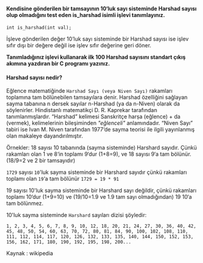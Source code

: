 #### Kendisine gönderilen bir tamsayının 10‘luk sayı sisteminde Harshad sayısı olup olmadığını test eden is_harshad isimli işlevi tanımlayınız.

```
int is_harshad(int val);
```

İşleve gönderilen değer 10’luk sayı sisteminde bir Harshad sayısı ise işlev sıfır dışı bir değere değil ise işlev sıfır değerine geri döner.

**Tanımladığınız işlevi kullanarak ilk 100 Harshad sayısını standart çıkış akımına yazdıran bir C programı yazınız.**

#### Harshad sayısı nedir?

Eğlence matematiğinde `Harshad Sayı (veya Niven Sayı)` rakamları toplamına tam bölünebilen tamsayılara denir. Harshad özelliğini sağlayan sayma tabanına n dersek sayılar n-Harshad (ya da n-Niven) olarak da söylenirler. Hindistanlı matematikçi D. R. Kaprekar tarafından tanımlanmışlardır. “Harshad” kelimesi Sanskritçe harṣa (eğlence) + da (vermek), kelimelerinin bileşiminden *"eğlenceli"* anlamındadır. “Niven Sayı” tabiri ise Ivan M. Niven tarafından 1977‘de sayma teorisi ile ilgili yayınlanmış olan makaleye dayandırılmıştır.

Örnekler:
18 sayısı 10 tabanında (sayma sisteminde) Harshard sayıdır. Çünkü rakamları olan 1 ve 8‘in toplamı 9‘dur (1+8=9), ve 18 sayısı 9‘a tam bölünür. (18/9=2 ve 2 bir tamsayıdır)

`1729` sayısı `10`'luk sayma sisteminde bir Harshard sayıdır çünkü rakamları toplamı olan `19`‘a tam bölünür 
`1729 = 19 * 91`

19 sayısı 10'luk sayma sisteminde bir Harshard sayı değildir, çünkü rakamları toplamı 10‘dur (1+9=10) ve (19/10=1.9 ve 1.9 tam sayı olmadığından) 19 10‘a tam bölünmez.

10'luk sayma sisteminde `Harshard` sayıları dizisi şöyledir:

`1, 2, 3, 4, 5, 6, 7, 8, 9, 10, 12, 18, 20, 21, 24, 27, 30, 36, 40, 42, 45, 48, 50, 54, 60, 63, 70, 72, 80, 81, 84, 90, 100, 102, 108, 110, 111, 112, 114, 117, 120, 126, 132, 133, 135, 140, 144, 150, 152, 153, 156, 162, 171, 180, 190, 192, 195, 198, 200...`

Kaynak : wikipedia
